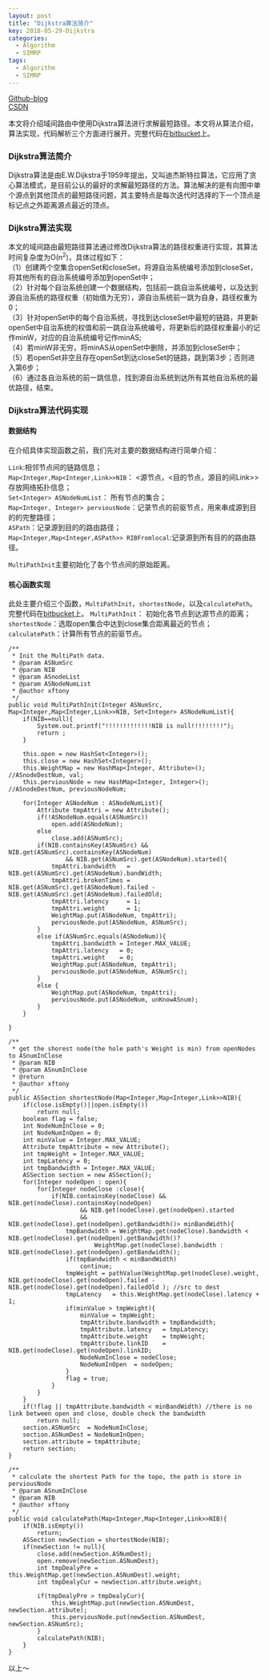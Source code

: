 ```yaml
---
layout: post
title: "Dijkstra算法简介"
key: 2018-05-29-Dijkstra
categories:
  - Algorithm
  - SIMRP
tags:
  - Algorithm
  - SIMRP
---
```


[Github-blog](https://xftony.github.io/all.html)         
[CSDN](https://blog.csdn.net/xftony)  

本文将介绍域间路由中使用Dijkstra算法进行求解最短路径。本文将从算法介绍，算法实现，代码解析三个方面进行展开。完整代码在[bitbucket](https://bitbucket.org/xftony/floodlightsimrp/src/6cb5e79c076620cfed59c98727d4fa147379f0c4/src/main/java/net/floodlightcontroller/intercontroller/MultiPath.java?at=master&fileviewer=file-view-default)上。      
  
### Dijkstra算法简介  
Dijkstra算法是由E.W.Dijkstra于1959年提出，又叫迪杰斯特拉算法，它应用了贪心算法模式，是目前公认的最好的求解最短路径的方法。算法解决的是有向图中单个源点到其他顶点的最短路径问题，其主要特点是每次迭代时选择的下一个顶点是标记点之外距离源点最近的顶点。     
<!--more-->  

### Dijkstra算法实现  
本文的域间路由最短路径算法通过修改Dijkstra算法的路径权重进行实现，其算法时间复杂度为O(n<sup>2</sup>)，具体过程如下：  
（1）创建两个空集合openSet和closeSet，将源自治系统编号添加到closeSet，将其他所有的自治系统编号添加到openSet中；  
（2）针对每个自治系统创建一个数据结构，包括前一跳自治系统编号，以及达到源自治系统的路径权重（初始值为无穷），源自治系统前一跳为自身，路径权重为0；  
（3）针对openSet中的每个自治系统，寻找到达closeSet中最短的链路，并更新openSet中自治系统的权值和前一跳自治系统编号，将更新后的路径权重最小的记作minW，对应的自治系统编号记作minAS;  
（4）若minW非无穷，将minAS从openSet中删除，并添加到closeSet中；  
（5）若openSet非空且存在openSet到达closeSet的链路，跳到第3步；否则进入第6步；  
（6）通过各自治系统的前一跳信息，找到源自治系统到达所有其他自治系统的最优路径，结束。  

### Dijkstra算法代码实现    
#### 数据结构   
在介绍具体实现函数之前，我们先对主要的数据结构进行简单介绍：  

`Link`:相邻节点间的链路信息；  
`Map<Integer,Map<Integer,Link>>NIB`： <源节点，<目的节点，源目的间Link>>存放网络拓扑信息；  
`Set<Integer> ASNodeNumList`： 所有节点的集合；  
`Map<Integer, Integer> perviousNode`：记录节点的前驱节点，用来串成源到目的的完整路径；  
`ASPath`：记录源到目的的路由路径；  
`Map<Integer,Map<Integer,ASPath>> RIBFromlocal`:记录源到所有目的的路由路径。   
 
`MultiPathInit`主要初始化了各个节点间的原始距离。

#### 核心函数实现
此处主要介绍三个函数，`MultiPathInit`，`shortestNode`，以及`calculatePath`。
完整代码在[bitbucket](https://bitbucket.org/xftony/floodlightsimrp/src/6cb5e79c076620cfed59c98727d4fa147379f0c4/src/main/java/net/floodlightcontroller/intercontroller/MultiPath.java?at=master&fileviewer=file-view-default)上。
`MultiPathInit`： 初始化各节点到达源节点的距离；    
`shortestNode`：选取open集合中达到close集合距离最近的节点；  
`calculatePath`：计算所有节点的前驱节点。  

	/**
	 * Init the MultiPath data.
	 * @param ASNumSrc
	 * @param NIB
	 * @param ASnodeList
	 * @param ASNodeNumList
	 * @author xftony
	 */
	public void MultiPathInit(Integer ASNumSrc, Map<Integer,Map<Integer,Link>>NIB, Set<Integer> ASNodeNumList){
		if(NIB==null){
			System.out.printf("!!!!!!!!!!!!!NIB is null!!!!!!!!!");
			return ;
		}

		this.open = new HashSet<Integer>();
		this.close = new HashSet<Integer>();
		this.WeightMap = new HashMap<Integer, Attribute>(); //ASnodeDestNum, val; 
		this.perviousNode = new HashMap<Integer, Integer>(); //ASnodeDestNum, previousNodeNum;	

		for(Integer ASNodeNum : ASNodeNumList){
			Attribute tmpAttri = new Attribute();
			if(!ASNodeNum.equals(ASNumSrc))
				open.add(ASNodeNum);
			else 
				close.add(ASNumSrc);
			if(NIB.containsKey(ASNumSrc) && NIB.get(ASNumSrc).containsKey(ASNodeNum) 
					&& NIB.get(ASNumSrc).get(ASNodeNum).started){
				tmpAttri.bandwidth   = NIB.get(ASNumSrc).get(ASNodeNum).bandWidth;
				tmpAttri.brokenTimes = NIB.get(ASNumSrc).get(ASNodeNum).failed - NIB.get(ASNumSrc).get(ASNodeNum).failedOld;
				tmpAttri.latency     = 1;
				tmpAttri.weight      = 1;
				WeightMap.put(ASNodeNum, tmpAttri);
				perviousNode.put(ASNodeNum, ASNumSrc);	
			}
			else if(ASNumSrc.equals(ASNodeNum)){
				tmpAttri.bandwidth = Integer.MAX_VALUE;
				tmpAttri.latency   = 0;
				tmpAttri.weight    = 0;
				WeightMap.put(ASNodeNum, tmpAttri);
				perviousNode.put(ASNodeNum, ASNumSrc);
			}
			else {
				WeightMap.put(ASNodeNum, tmpAttri);
				perviousNode.put(ASNodeNum, unKnowASnum);		
			}
		}
		
	}
	
	/**
	 * get the shorest node(the hole path's Weight is min) from openNodes to ASnumInClose
	 * @param NIB
	 * @param ASnumInClose
	 * @return
	 * @author xftony
	 */
	public ASSection shortestNode(Map<Integer,Map<Integer,Link>>NIB){
		if(close.isEmpty()||open.isEmpty()) 
			return null;
		boolean flag = false;
		int NodeNumInClose = 0;
		int NodeNumInOpen = 0;
		int minValue = Integer.MAX_VALUE;
		Attribute tmpAttribute = new Attribute();
		int tmpWeight = Integer.MAX_VALUE;
		int tmpLatency = 0;
		int tmpBandwidth = Integer.MAX_VALUE;
		ASSection section = new ASSection();
		for(Integer nodeOpen : open){			
			for(Integer nodeClose :close){
				if(NIB.containsKey(nodeClose) && NIB.get(nodeClose).containsKey(nodeOpen) 
						&& NIB.get(nodeClose).get(nodeOpen).started
						&& NIB.get(nodeClose).get(nodeOpen).getBandwidth()> minBandWidth){			
	        		tmpBandwidth = WeightMap.get(nodeClose).bandwidth < NIB.get(nodeClose).get(nodeOpen).getBandwidth()?
							WeightMap.get(nodeClose).bandwidth : NIB.get(nodeClose).get(nodeOpen).getBandwidth();
					if(tmpBandwidth < minBandWidth)
						continue;
					tmpWeight = pathValue(WeightMap.get(nodeClose).weight, NIB.get(nodeClose).get(nodeOpen).failed - NIB.get(nodeClose).get(nodeOpen).failedOld ); //src to dest
					tmpLatency   = this.WeightMap.get(nodeClose).latency + 1;
					if(minValue > tmpWeight){
						minValue = tmpWeight;
						tmpAttribute.bandwidth = tmpBandwidth;
						tmpAttribute.latency   = tmpLatency;
						tmpAttribute.weight    = tmpWeight;
						tmpAttribute.linkID    = NIB.get(nodeClose).get(nodeOpen).linkID;
						NodeNumInClose = nodeClose;
						NodeNumInOpen  = nodeOpen;
					}
					flag = true;
				}
			}
		}
		if(!flag || tmpAttribute.bandwidth < minBandWidth) //there is no link between open and close, double check the bandwidth
			return null;
		section.ASNumSrc  = NodeNumInClose;
		section.ASNumDest = NodeNumInOpen;
		section.attribute = tmpAttribute;
		return section;
	}
	
	/**
	 * calculate the shortest Path for the topo, the path is store in perviousNode
	 * @param ASnumInClose
	 * @param NIB
	 * @author xftony
	 */
	public void calculatePath(Map<Integer,Map<Integer,Link>>NIB){
		if(NIB.isEmpty())
			return;
		ASSection newSection = shortestNode(NIB);
		if(newSection != null){
			close.add(newSection.ASNumDest);
			open.remove(newSection.ASNumDest);
			int tmpDealyPre = this.WeightMap.get(newSection.ASNumDest).weight;
			int tmpDealyCur = newSection.attribute.weight;
					
			if(tmpDealyPre > tmpDealyCur){		
				this.WeightMap.put(newSection.ASNumDest, newSection.attribute);
				this.perviousNode.put(newSection.ASNumDest, newSection.ASNumSrc);
			}
			calculatePath(NIB);
		}
	}

以上～    
